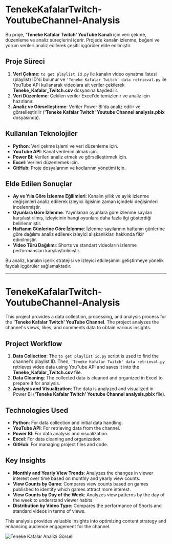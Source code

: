 # TenekeKafalarTwitch-YoutubeChannel-Analysis

Bu proje, **'Teneke Kafalar Twitch' YouTube Kanalı** için veri çekme, düzenleme ve analiz süreçlerini içerir. Projede kanalın izlenme, beğeni ve yorum verileri analiz edilerek çeşitli içgörüler elde edilmiştir.

## Proje Süreci
1. **Veri Çekme**: `to get playlist id.py` ile kanalın video oynatma listesi (playlist) ID'si bulunur ve `'Teneke Kafalar Twitch' data retrieval.py` ile YouTube API kullanarak videolara ait veriler çekilerek **Teneke_Kafalar_Twitch.csv** dosyasına kaydedilir.
2. **Veri Düzenleme**: Çekilen veriler Excel'de temizlenir ve analiz için hazırlanır.
3. **Analiz ve Görselleştirme**: Veriler Power BI'da analiz edilir ve görselleştirilir (**'Teneke Kafalar Twitch' Youtube Channel analysis.pbix** dosyasında).

## Kullanılan Teknolojiler
- **Python**: Veri çekme işlemi ve veri düzenleme için.
- **YouTube API**: Kanal verilerini almak için.
- **Power BI**: Verileri analiz etmek ve görselleştirmek için.
- **Excel**: Verileri düzenlemek için.
- **GitHub**: Proje dosyalarının ve kodlarının yönetimi için.

## Elde Edilen Sonuçlar
- **Ay ve Yıla Göre İzlenme Eğilimleri**: Kanalın yıllık ve aylık izlenme değişimleri analiz edilerek izleyici ilgisinin zaman içindeki değişimleri incelenmiştir.
- **Oyunlara Göre İzlenme**: Yayınlanan oyunlara göre izlenme sayıları karşılaştırılmış, izleyicinin hangi oyunlara daha fazla ilgi gösterdiği belirlenmiştir.
- **Haftanın Günlerine Göre İzlenme**: İzlenme sayılarının haftanın günlerine göre dağılımı analiz edilerek izleyici alışkanlıkları hakkında fikir edinilmiştir.
- **Video Türü Dağılımı**: Shorts ve standart videoların izlenme performansları karşılaştırılmıştır.

Bu analiz, kanalın içerik stratejisi ve izleyici etkileşimini geliştirmeye yönelik faydalı içgörüler sağlamaktadır.

---

# TenekeKafalarTwitch-YoutubeChannel-Analysis

This project provides a data collection, processing, and analysis process for the **'Teneke Kafalar Twitch' YouTube Channel**. The project analyzes the channel's views, likes, and comments data to obtain various insights.

## Project Workflow
1. **Data Collection**: The `to get playlist id.py` script is used to find the channel's playlist ID. Then, `'Teneke Kafalar Twitch' data retrieval.py` retrieves video data using YouTube API and saves it into the **Teneke_Kafalar_Twitch.csv** file.
2. **Data Cleaning**: The collected data is cleaned and organized in Excel to prepare it for analysis.
3. **Analysis and Visualization**: The data is analyzed and visualized in Power BI (**'Teneke Kafalar Twitch' Youtube Channel analysis.pbix** file).

## Technologies Used
- **Python**: For data collection and initial data handling.
- **YouTube API**: For retrieving data from the channel.
- **Power BI**: For data analysis and visualization.
- **Excel**: For data cleaning and organization.
- **GitHub**: For managing project files and code.

## Key Insights
- **Monthly and Yearly View Trends**: Analyzes the changes in viewer interest over time based on monthly and yearly view counts.
- **View Counts by Game**: Compares view counts based on games published to identify which games attract more interest.
- **View Counts by Day of the Week**: Analyzes view patterns by the day of the week to understand viewer habits.
- **Distribution by Video Type**: Compares the performance of Shorts and standard videos in terms of views.

This analysis provides valuable insights into optimizing content strategy and enhancing audience engagement for the channel.

![Teneke Kafalar Analizi Görseli](https://github.com/bugrahansimsek/TenekeKafalarTwitch-YoutubeChannel-Analysis/blob/main/Teneke%20Kafalar%20Twitch.gif)
